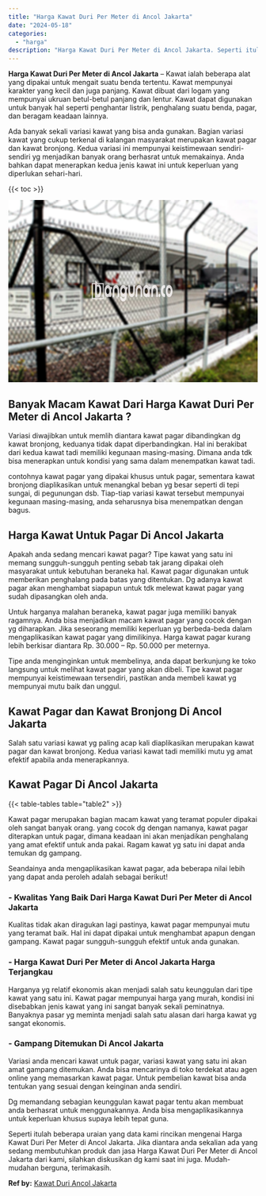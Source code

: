 ```yaml
---
title: "Harga Kawat Duri Per Meter di Ancol Jakarta"
date: "2024-05-18"
categories: 
  - "harga"
description: "Harga Kawat Duri Per Meter di Ancol Jakarta. Seperti itulah beberapa uraian yang data kami rincikan mengenai Harga Kawat Duri Per Meter di Ancol Jakarta. Jik..."
---
```


**Harga Kawat Duri Per Meter di Ancol Jakarta** – Kawat ialah beberapa alat yang dipakai untuk mengait suatu benda tertentu. Kawat mempunyai karakter yang kecil dan juga panjang. Kawat dibuat dari logam yang mempunyai ukruan betul-betul panjang dan lentur. Kawat dapat digunakan untuk banyak hal seperti penghantar listrik, penghalang suatu benda, pagar, dan beragam keadaan lainnya.

Ada banyak sekali variasi kawat yang bisa anda gunakan. Bagian variasi kawat yang cukup terkenal di kalangan masyarakat merupakan kawat pagar dan kawat bronjong. Kedua variasi ini mempunyai keistimewaan sendiri-sendiri yg menjadikan banyak orang berhasrat untuk memakainya. Anda bahkan dapat menerapkan kedua jenis kawat ini untuk keperluan yang diperlukan sehari-hari.

{{< toc >}}

![Harga Kawat Duri Per Meter di Ancol Jakarta](/images/jual-kawat-murah04.png)

## Banyak Macam Kawat Dari Harga Kawat Duri Per Meter di Ancol Jakarta ?

Variasi diwajibkan untuk memlih diantara kawat pagar dibandingkan dg kawat bronjong, keduanya tidak dapat diperbandingkan. Hal ini berakibat dari kedua kawat tadi memiliki kegunaan masing-masing. Dimana anda tdk bisa menerapkan untuk kondisi yang sama dalam menempatkan kawat tadi.

contohnya kawat pagar yang dipakai khusus untuk pagar, sementara kawat bronjong diaplikasikan untuk menangkal beban yg besar seperti di tepi sungai, di pegunungan dsb. Tiap-tiap variasi kawat tersebut mempunyai kegunaan masing-masing, anda seharusnya bisa menempatkan dengan bagus.

## Harga Kawat Untuk Pagar Di Ancol Jakarta

Apakah anda sedang mencari kawat pagar? Tipe kawat yang satu ini memang sungguh-sungguh penting sebab tak jarang dipakai oleh masyarakat untuk kebutuhan beraneka hal. Kawat pagar digunakan untuk memberikan penghalang pada batas yang ditentukan. Dg adanya kawat pagar akan menghambat siapapun untuk tdk melewat kawat pagar yang sudah dipasangkan oleh anda.

Untuk harganya malahan beraneka, kawat pagar juga memiliki banyak ragamnya. Anda bisa menjadikan macam kawat pagar yang cocok dengan yg diharapkan. Jika seseorang memiliki keperluan yg berbeda-beda dalam mengaplikasikan kawat pagar yang dimilikinya. Harga kawat pagar kurang lebih berkisar diantara Rp. 30.000 – Rp. 50.000 per meternya.

Tipe anda menginginkan untuk membelinya, anda dapat berkunjung ke toko langsung untuk melihat kawat pagar yang akan dibeli. Tipe kawat pagar mempunyai keistimewaan tersendiri, pastikan anda membeli kawat yg mempunyai mutu baik dan unggul.

## Kawat Pagar dan Kawat Bronjong Di Ancol Jakarta

Salah satu variasi kawat yg paling acap kali diaplikasikan merupakan kawat pagar dan kawat bronjong. Kedua variasi kawat tadi memiliki mutu yg amat efektif apabila anda menerapkannya.

## Kawat Pagar Di Ancol Jakarta

{{< table-tables table="table2" >}}

Kawat pagar merupakan bagian macam kawat yang teramat populer dipakai oleh sangat banyak orang. yang cocok dg dengan namanya, kawat pagar diterapkan untuk pagar, dimana keadaan ini akan menjadikan penghalang yang amat efektif untuk anda pakai. Ragam kawat yg satu ini dapat anda temukan dg gampang.

Seandainya anda mengaplikasikan kawat pagar, ada beberapa nilai lebih yang dapat anda peroleh adalah sebagai berikut!

### \- Kwalitas Yang Baik Dari Harga Kawat Duri Per Meter di Ancol Jakarta

Kualitas tidak akan diragukan lagi pastinya, kawat pagar mempunyai mutu yang teramat baik. Hal ini dapat dipakai untuk menghambat apapun dengan gampang. Kawat pagar sungguh-sungguh efektif untuk anda gunakan.

### \- Harga Kawat Duri Per Meter di Ancol Jakarta Harga Terjangkau

Harganya yg relatif ekonomis akan menjadi salah satu keunggulan dari tipe kawat yang satu ini. Kawat pagar mempunyai harga yang murah, kondisi ini disebabkan jenis kawat yang ini sangat banyak sekali peminatnya. Banyaknya pasar yg meminta menjadi salah satu alasan dari harga kawat yg sangat ekonomis.

### \- Gampang Ditemukan Di Ancol Jakarta

Variasi anda mencari kawat untuk pagar, variasi kawat yang satu ini akan amat gampang ditemukan. Anda bisa mencarinya di toko terdekat atau agen online yang memasarkan kawat pagar. Untuk pembelian kawat bisa anda tentukan yang sesuai dengan keinginan anda sendiri.

Dg memandang sebagian keunggulan kawat pagar tentu akan membuat anda berhasrat untuk menggunakannya. Anda bisa mengaplikasikannya untuk keperluan khusus supaya lebih tepat guna.

Seperti itulah beberapa uraian yang data kami rincikan mengenai Harga Kawat Duri Per Meter di Ancol Jakarta. Jika diantara anda sekalian ada yang sedang membutuhkan produk dan jasa Harga Kawat Duri Per Meter di Ancol Jakarta dari kami, silahkan diskusikan dg kami saat ini juga. Mudah-mudahan berguna, terimakasih.

**Ref by:** [Kawat Duri Ancol Jakarta](https://id.wikipedia.org/wiki/Kawat)
